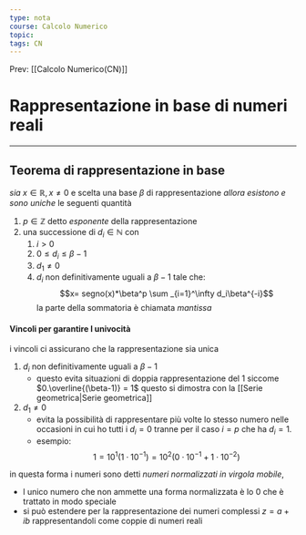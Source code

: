 ```yaml
---
type: nota
course: Calcolo Numerico
topic: 
tags: CN
---
```


Prev: [[Calcolo Numerico(CN)]]

# Rappresentazione in base di numeri reali
---

## Teorema di rappresentazione in base
_sia_ $x \in \mathbb{R}, x \not= 0$ e scelta una base $\beta$ di rappresentazione 
_allora_ _esistono e sono uniche_ le seguenti quantità
1. $p \in \mathbb{Z}$ detto _esponente_ della rappresentazione
2. una successione di  $d_i \in \mathbb{N}$ con
	1. $i >  0$
	3. $0 \leq d_i \leq \beta -1$
	2. $d_1 \not=0$
	4. $d_i$ non definitivamente uguali a $\beta -1$
tale che:  
$$x= segno(x)*\beta^p \sum _{i=1}^\infty d_i\beta^{-i}$$
la parte della sommatoria è chiamata _mantissa_

#### Vincoli per garantire l univocità
i vincoli ci assicurano che la rappresentazione sia unica

1. $d_i$ non definitivamente uguali a $\beta -1$
	- questo evita situazioni di doppia rappresentazione del $1$ siccome  $0.\overline{(\beta-1)} = 1$ questo si dimostra con la [[Serie geometrica|Serie geometrica]] 
2. $d_1 \not=0$
	- evita la possibilità di rappresentare più volte lo stesso numero nelle occasioni in cui ho tutti i $d_i =0$ tranne per il caso $i=p$ che ha $d_i =1$.
	- esempio: $$1=10^1(1 \cdot 10^{-1}) = 10^2(0\cdot10^{-1}+1\cdot10^{-2})$$

in questa forma i numeri sono detti  _numeri normalizzati in virgola mobile_, 
- l unico numero che non ammette una forma normalizzata è lo $0$ che è trattato in modo speciale
- si può estendere per la rappresentazione dei numeri complessi $z=a+ib$ rappresentandoli come coppie di numeri reali


